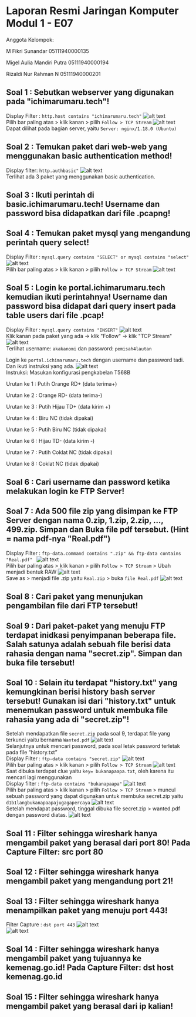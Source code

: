 # Laporan Resmi Jaringan Komputer Modul 1 - E07

Anggota Kelompok:

M Fikri Sunandar 05111940000135

Migel Aulia Mandiri Putra 05111940000194

Rizaldi Nur Rahman N 05111940000201

## Soal 1 : Sebutkan webserver yang digunakan pada "ichimarumaru.tech"!
Display Filter : ```http.host contains "ichimarumaru.tech"``` 
![alt text](https://github.com/migellamp/Jarkom-Modul-1-E07-2021/blob/main/images/soal%201a.jpg) <br />
Pilih bar paling atas > klik kanan > pilih ```Follow > TCP Stream```
![alt text](https://github.com/migellamp/Jarkom-Modul-1-E07-2021/blob/main/images/soal%201b.jpg) <br />
Dapat dilihat pada bagian server, yaitu ```Server: nginx/1.18.0 (Ubuntu)```

## Soal 2 : Temukan paket dari web-web yang menggunakan basic authentication method!
Display filter: ```http.authbasic"``` 
![alt text](https://github.com/migellamp/Jarkom-Modul-1-E07-2021/blob/main/images/soal%202.png) <br />
Terlihat ada 3 paket yang menggunakan basic authentication.

## Soal 3 : Ikuti perintah di basic.ichimarumaru.tech! Username dan password bisa didapatkan dari file .pcapng!

## Soal 4 : Temukan paket mysql yang mengandung perintah query select!
Display Filter : ```mysql.query contains "SELECT" or mysql contains "select"``` 
![alt text](https://github.com/migellamp/Jarkom-Modul-1-E07-2021/blob/main/images/soal%204a.jpg) <br />
Pilih bar paling atas > klik kanan > pilih ```Follow > TCP Stream```
![alt text](https://github.com/migellamp/Jarkom-Modul-1-E07-2021/blob/main/images/soal%204b.jpg) <br />

## Soal 5 : Login ke portal.ichimarumaru.tech kemudian ikuti perintahnya! Username dan password bisa didapat dari query insert pada table users dari file .pcap!
Display Filter : ```mysql.query contains "INSERT"``` 
![alt text](https://github.com/migellamp/Jarkom-Modul-1-E07-2021/blob/main/images/soal%205a.png) <br />
Klik kanan pada paket yang ada -> klik "Follow" -> klik "TCP Stream"
![alt text](https://github.com/migellamp/Jarkom-Modul-1-E07-2021/blob/main/images/soal%205b.png) <br />
Terlihat username: ```akakanomi``` dan password: ```pemisah4lautan```

Login ke ```portal.ichimarumaru.tech``` dengan username dan password tadi. Dan ikuti instruksi yang ada.
![alt text](https://github.com/migellamp/Jarkom-Modul-1-E07-2021/blob/main/images/soal%205c.png) <br />
Instruksi: Masukan konfigurasi pengkabelan T568B

Urutan ke 1 : Putih Orange RD+ (data terima+)

Urutan ke 2 : Orange RD- (data terima-)

Urutan ke 3 : Putih Hijau TD+ (data kirim +)

Urutan ke 4 : Biru NC (tidak dipakai)

Urutan ke 5 : Putih Biru NC (tidak dipakai)

Urutan ke 6 : Hijau TD- (data kirim -)

Urutan ke 7 : Putih Coklat NC (tidak dipakai)

Urutan ke 8 : Coklat NC (tidak dipakai)

## Soal 6 : Cari username dan password ketika melakukan login ke FTP Server!

## Soal 7 : Ada 500 file zip yang disimpan ke FTP Server dengan nama 0.zip, 1.zip, 2.zip, ..., 499.zip. Simpan dan Buka file pdf tersebut. (Hint = nama pdf-nya "Real.pdf")
Display Filter : ```ftp-data.command contains ".zip" && ftp-data contains "Real.pdf" ``` 
![alt text](https://github.com/migellamp/Jarkom-Modul-1-E07-2021/blob/main/images/soal%207a.jpg) <br />
Pilih bar paling atas > klik kanan > pilih ```Follow > TCP Stream``` > Ubah menjadi bentuk RAW
![alt text](https://github.com/migellamp/Jarkom-Modul-1-E07-2021/blob/main/images/soal%207c.jpg) <br />
Save as > menjadi file .zip yaitu ```Real.zip``` > buka ```file Real.pdf```
![alt text](https://github.com/migellamp/Jarkom-Modul-1-E07-2021/blob/main/images/soal%207d.jpg) <br />

## Soal 8 : Cari paket yang menunjukan pengambilan file dari FTP tersebut!

## Soal 9 : Dari paket-paket yang menuju FTP terdapat inidkasi penyimpanan beberapa file. Salah satunya adalah sebuah file berisi data rahasia dengan nama "secret.zip". Simpan dan buka file tersebut!

## Soal 10 : Selain itu terdapat "history.txt" yang kemungkinan berisi history bash server tersebut! Gunakan isi dari "history.txt" untuk menemukan password untuk membuka file rahasia yang ada di "secret.zip"!
Setelah mendapatkan file ```secret.zip``` pada soal 9, terdapat file yang terkunci yaitu bernama ```Wanted.pdf```
![alt text](https://github.com/migellamp/Jarkom-Modul-1-E07-2021/blob/main/images/soal%2010a.jpg) <br />
Selanjutnya untuk mencari password, pada soal letak password terletak pada file “history.txt” <br />
Display Filter : ```ftp-data contains "secret.zip"```
![alt text](https://github.com/migellamp/Jarkom-Modul-1-E07-2021/blob/main/images/soal%2010b.jpg) <br />
Pilih bar paling atas > klik kanan > pilih ```Follow > TCP Stream```
![alt text](https://github.com/migellamp/Jarkom-Modul-1-E07-2021/blob/main/images/soal%2010c.jpg) <br />
Saat dibuka terdapat clue yaitu ```key= bukanapaapa.txt```, oleh karena itu mencari lagi menggunakan <br />
Display filter : ```ftp-data contains "bukanapaapa"```
![alt text](https://github.com/migellamp/Jarkom-Modul-1-E07-2021/blob/main/images/soal%2010d.jpg) <br />
Pilih bar paling atas > klik kanan > pilih ```Follow > TCP Stream``` > muncul sebuah password yang dapat digunakan untuk membuka secret.zip yaitu ```d1b1langbukanapaapajugagapercaya```
![alt text](https://github.com/migellamp/Jarkom-Modul-1-E07-2021/blob/main/images/soal%2010e.jpg) <br />
Setelah mendapat password, tinggal dibuka file secret.zip > wanted.pdf dengan password diatas.
![alt text](https://github.com/migellamp/Jarkom-Modul-1-E07-2021/blob/main/images/soal%2010f.jpg) <br />

## Soal 11 : Filter sehingga wireshark hanya mengambil paket yang berasal dari port 80! Pada Capture Filter: src port 80

## Soal 12 : Filter sehingga wireshark hanya mengambil paket yang mengandung port 21!

## Soal 13 : Filter sehingga wireshark hanya menampilkan paket yang menuju port 443!
Filter Capture : ```dst port 443```
![alt text](https://github.com/migellamp/Jarkom-Modul-1-E07-2021/blob/main/images/soal%2013.jpg) <br />
![alt text](https://github.com/migellamp/Jarkom-Modul-1-E07-2021/blob/main/images/soal%2013b.jpg) <br />

## Soal 14 : Filter sehingga wireshark hanya mengambil paket yang tujuannya ke kemenag.go.id! Pada Capture Filter: dst host kemenag.go.id

## Soal 15 : Filter sehingga wireshark hanya mengambil paket yang berasal dari ip kalian!
